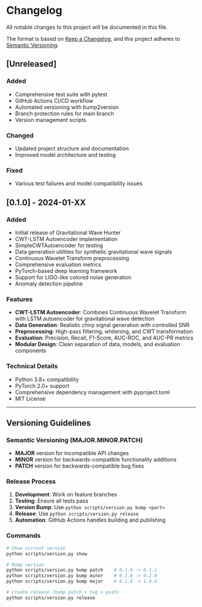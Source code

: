 # Changelog

All notable changes to this project will be documented in this file.

The format is based on [Keep a Changelog](https://keepachangelog.com/en/1.0.0/),
and this project adheres to [Semantic Versioning](https://semver.org/spec/v2.0.0.html).

## [Unreleased]

### Added
- Comprehensive test suite with pytest
- GitHub Actions CI/CD workflow
- Automated versioning with bump2version
- Branch protection rules for main branch
- Version management scripts

### Changed
- Updated project structure and documentation
- Improved model architecture and testing

### Fixed
- Various test failures and model compatibility issues

## [0.1.0] - 2024-01-XX

### Added
- Initial release of Gravitational Wave Hunter
- CWT-LSTM Autoencoder implementation
- SimpleCWTAutoencoder for testing
- Data generation utilities for synthetic gravitational wave signals
- Continuous Wavelet Transform preprocessing
- Comprehensive evaluation metrics
- PyTorch-based deep learning framework
- Support for LIGO-like colored noise generation
- Anomaly detection pipeline

### Features
- **CWT-LSTM Autoencoder**: Combines Continuous Wavelet Transform with LSTM autoencoder for gravitational wave detection
- **Data Generation**: Realistic chirp signal generation with controlled SNR
- **Preprocessing**: High-pass filtering, whitening, and CWT transformation
- **Evaluation**: Precision, Recall, F1-Score, AUC-ROC, and AUC-PR metrics
- **Modular Design**: Clean separation of data, models, and evaluation components

### Technical Details
- Python 3.8+ compatibility
- PyTorch 2.0+ support
- Comprehensive dependency management with pyproject.toml
- MIT License

---

## Versioning Guidelines

### Semantic Versioning (MAJOR.MINOR.PATCH)

- **MAJOR** version for incompatible API changes
- **MINOR** version for backwards-compatible functionality additions
- **PATCH** version for backwards-compatible bug fixes

### Release Process

1. **Development**: Work on feature branches
2. **Testing**: Ensure all tests pass
3. **Version Bump**: Use `python scripts/version.py bump <part>`
4. **Release**: Use `python scripts/version.py release`
5. **Automation**: GitHub Actions handles building and publishing

### Commands

```bash
# Show current version
python scripts/version.py show

# Bump version
python scripts/version.py bump patch    # 0.1.0 -> 0.1.1
python scripts/version.py bump minor    # 0.1.0 -> 0.2.0
python scripts/version.py bump major    # 0.1.0 -> 1.0.0

# Create release (bump patch + tag + push)
python scripts/version.py release
```
